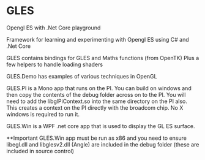 # GLES
Opengl ES with .Net Core playground

Framework for learning and experimenting with Opengl ES using C# and .Net Core

GLES contains bindings for GLES and Maths functions (from OpenTK) Plus a few helpers to handle loading shaders

GLES.Demo has examples of various techniques in OpenGL

GLES.PI is a Mono app that runs on the PI. You can build on windows and then copy the contents of the debug folder across on to the PI. You will need to add the libglPiContext.so into the same directory on the PI also. This creates a context on the PI directly with the broadcom chip. No X windows is required to run it.  

GLES.Win is a WPF .net core app that is used to display the GL ES surface. 

**Important  GLES.Win app must be run as x86 and you need to ensure libegl.dll and libglesv2.dll (Angle) are included in the debug folder (these are included in source control)



